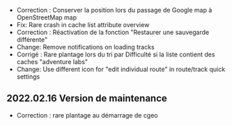 - Correction : Conserver la position lors du passage de Google map à OpenStreetMap map
- Fix: Rare crash in cache list attribute overview
- Correction : Réactivation de la fonction "Restaurer une sauvegarde différente"
- Change: Remove notifications on loading tracks
- Corrigé : Rare plantage lors du tri par Difficulté si la liste contient des caches "adventure labs"
- Change: Use different icon for "edit individual route" in route/track quick settings

## 2022.02.16 Version de maintenance

- Correction : rare plantage au démarrage de cgeo
